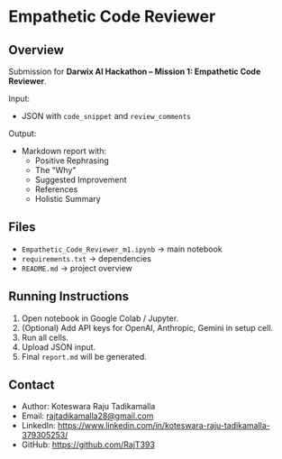 # Empathetic Code Reviewer

## Overview
Submission for **Darwix AI Hackathon – Mission 1: Empathetic Code Reviewer**.

Input:
- JSON with `code_snippet` and `review_comments`

Output:
- Markdown report with:
  - Positive Rephrasing
  - The "Why"
  - Suggested Improvement
  - References
  - Holistic Summary

## Files
- `Empathetic_Code_Reviewer_m1.ipynb` → main notebook
- `requirements.txt` → dependencies
- `README.md` → project overview

## Running Instructions
1. Open notebook in Google Colab / Jupyter.
2. (Optional) Add API keys for OpenAI, Anthropic, Gemini in setup cell.
3. Run all cells.
4. Upload JSON input.
5. Final `report.md` will be generated.

## Contact
- Author: Koteswara Raju Tadikamalla
- Email: <rajtadikamalla28@gmail.com>
- LinkedIn: <https://www.linkedin.com/in/koteswara-raju-tadikamalla-379305253/>
- GitHub: <https://github.com/RajT393>


